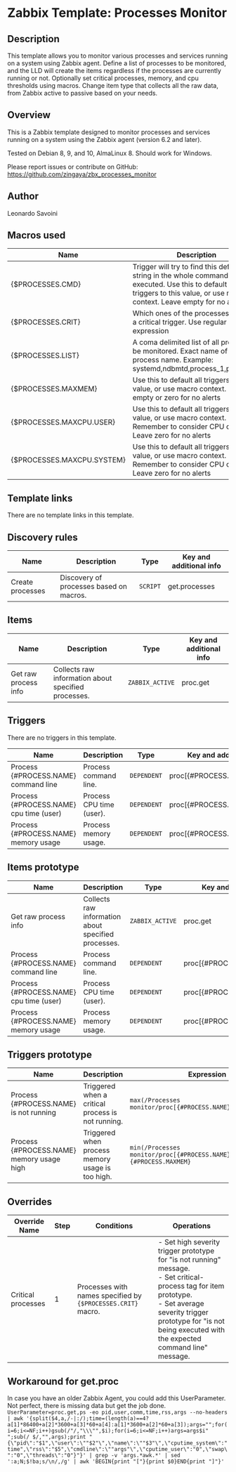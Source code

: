 # Zabbix Template: Processes Monitor

## Description

This template allows you to monitor various processes and services running on a system using Zabbix agent. 
Define a list of processes to be monitored, and the LLD will create the items regardless if the processes are currently running or not. Optionally set critical processes, memory, and cpu thresholds using macros.
Change item type that collects all the raw data, from Zabbix active to passive based on your needs.

## Overview

This is a Zabbix template designed to monitor processes and services running on a system using the Zabbix agent (version 6.2 and later).

Tested on Debian 8, 9, and 10, AlmaLinux 8. Should work for Windows.

Please report issues or contribute on GitHub: https://github.com/zingaya/zbx_processes_monitor

## Author

Leonardo Savoini

## Macros used

|Name|Description|Default|Type|
|----|-----------|-------|----|
|{$PROCESSES.CMD}|Trigger will try to find this defined string in the whole command executed. Use this to default all triggers to this value, or use macro context. Leave empty for no alerts.|``|Text macro|
|{$PROCESSES.CRIT}|Which ones of the processes will have a critical trigger. Use regular expression|`CHANGE_THIS`|Text macro|
|{$PROCESSES.LIST}|A coma delimited list of all process to be monitored. Exact name of the process name. Example: systemd,ndbmtd,process_1,process_2|`CHANGE_THIS`|Text macro|
|{$PROCESSES.MAXMEM}|Use this to default all triggers to this value, or use macro context. Leave empty or zero for no alerts|`0`|Integer macro|
|{$PROCESSES.MAXCPU.USER}|Use this to default all triggers to this value, or use macro context. Remember to consider CPU cores. Leave zero for no alerts|`0`|Integer macro|
|{$PROCESSES.MAXCPU.SYSTEM}|Use this to default all triggers to this value, or use macro context. Remember to consider CPU cores. Leave zero for no alerts|`0`|Integer macro|

## Template links

There are no template links in this template.

## Discovery rules

|Name|Description|Type|Key and additional info|
|----|-----------|----|-----------------------|
|Create processes|Discovery of processes based on macros.|`SCRIPT`|get.processes|

## Items

|Name|Description|Type|Key and additional info|
|----|-----------|----|-----------------------|
|Get raw process info|Collects raw information about specified processes.|`ZABBIX_ACTIVE`|proc.get|

## Triggers

There are no triggers in this template.

|Name|Description|Type|Key and additional info|
|----|-----------|----|-----------------------|
|Process {#PROCESS.NAME} command line|Process command line.|`DEPENDENT`|proc[{#PROCESS.NAME},cmdline]|
|Process {#PROCESS.NAME} cpu time (user)|Process CPU time (user).|`DEPENDENT`|proc[{#PROCESS.NAME},cpuuser]|
|Process {#PROCESS.NAME} memory usage|Process memory usage.|`DEPENDENT`|proc[{#PROCESS.NAME},memory]|

## Items prototype

|Name|Description|Type|Key and additional info|
|----|-----------|----|-----------------------|
|Get raw process info|Collects raw information about specified processes.|`ZABBIX_ACTIVE`|proc.get|
|Process {#PROCESS.NAME} command line|Process command line.|`DEPENDENT`|proc[{#PROCESS.NAME},cmdline]|
|Process {#PROCESS.NAME} cpu time (user)|Process CPU time (user).|`DEPENDENT`|proc[{#PROCESS.NAME},cpuuser]|
|Process {#PROCESS.NAME} memory usage|Process memory usage.|`DEPENDENT`|proc[{#PROCESS.NAME},memory]|

## Triggers prototype

|Name|Description|Expression|Priority|
|----|-----------|----------|--------|
|Process {#PROCESS.NAME} is not running|Triggered when a critical process is not running.|`max(/Processes monitor/proc[{#PROCESS.NAME},running],5m)=0`|AVERAGE|
|Process {#PROCESS.NAME} memory usage high|Triggered when process memory usage is too high.|`min(/Processes monitor/proc[{#PROCESS.NAME},memory],15m)>{#PROCESS.MAXMEM}`|WARNING|
 
## Overrides

|Override Name|Step|Conditions|Operations|
|-------------|----|----------|----------|
|Critical processes|1|Processes with names specified by `{$PROCESSES.CRIT}` macro.|- Set high severity trigger prototype for "is not running" message.<br> - Set critical-process tag for item prototype.<br> - Set average severity trigger prototype for "is not being executed with the expected command line" message.|

## Workaround for get.proc

In case you have an older Zabbix Agent, you could add this UserParameter. Not perfect, there is missing data but get the job done.
`UserParameter=proc.get,ps -eo pid,user,comm,time,rss,args --no-headers | awk '{split($4,a,/-|:/);time=(length(a)==4?a[1]*86400+a[2]*3600+a[3]*60+a[4]:a[1]*3600+a[2]*60+a[3]);args="";for(i=6;i<=NF;i++)gsub(/"/,"\\\"",$i);for(i=6;i<=NF;i++)args=args$i" ";sub(/ $/,"",args);print "{\"pid\":"$1",\"user\":\""$2"\",\"name\":\""$3"\",\"cputime_system\":"time",\"rss\":"$5",\"cmdline\":\""args"\",\"cputime_user\":"0",\"swap\":"0",\"threads\":"0"}"}' | grep -v 'args.*awk.*' | sed ':a;N;$!ba;s/\n/,/g' | awk 'BEGIN{print "["}{print $0}END{print "]"}'`
